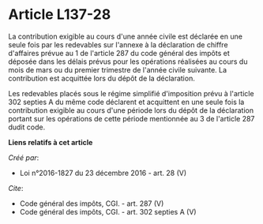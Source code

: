 # Article L137-28

La contribution exigible au cours d'une année civile est déclarée en une seule fois par les redevables sur l'annexe à la
déclaration de chiffre d'affaires prévue au 1 de l'article 287 du code général des impôts et déposée dans les délais prévus
pour les opérations réalisées au cours du mois de mars ou du premier trimestre de l'année civile suivante. La contribution
est acquittée lors du dépôt de la déclaration. 

Les redevables placés sous le régime simplifié d'imposition prévu à l'article 302 septies A du même code déclarent et
acquittent en une seule fois la contribution exigible au cours d'une période lors du dépôt de la déclaration portant sur les
opérations de cette période mentionnée au 3 de l'article 287 dudit code.

**Liens relatifs à cet article**

_Créé par_:

  - Loi n°2016-1827 du 23 décembre 2016 - art. 28 (V)

_Cite_:

  - Code général des impôts, CGI. - art. 287 (V)
  - Code général des impôts, CGI. - art. 302 septies A (V)
